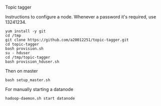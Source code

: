 Topic tagger


Instructions to configure a node. Whenever a password it's required, use 13241234.

```
yum install -y git
cd /tmp
git clone https://github.com/a20012251/topic-tagger.git
cd topic-tagger
bash provision.sh
su - hduser
cd /tmp/topic-tagger
bash provision_hduser.sh
```

Then on master
```
bash setup_master.sh
```

For manually starting a datanode
```
hadoop-daemon.sh start datanode
```

